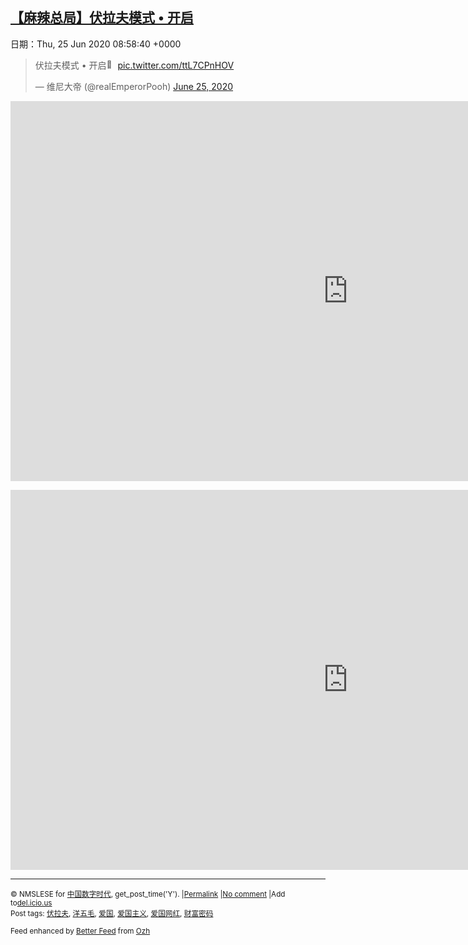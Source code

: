 [【麻辣总局】伏拉夫模式 • 开启](https://chinadigitaltimes.net/chinese/2020/06/%e3%80%90%e9%ba%bb%e8%be%a3%e6%80%bb%e5%b1%80%e3%80%91%e4%bc%8f%e6%8b%89%e5%a4%ab%e6%a8%a1%e5%bc%8f-%e2%80%a2-%e5%bc%80%e5%90%af/)
------
日期：Thu, 25 Jun 2020 08:58:40 +0000

<blockquote class="twitter-tweet" data-width="550" data-dnt="true"><p lang="zh" dir="ltr">伏拉夫模式 • 开启<img src="https://s.w.org/images/core/emoji/12.0.0-1/72x72/1f974.png" alt="🥴" class="wp-smiley" style="height: 1em; max-height: 1em;" /> <a href="https://t.co/ttL7CPnHOV">pic.twitter.com/ttL7CPnHOV</a></p><p>&mdash; 维尼大帝 (@realEmperorPooh) <a href="https://twitter.com/realEmperorPooh/status/1275992039755137031?ref_src=twsrc%5Etfw">June 25, 2020</a></p></blockquote><p><script async src="https://platform.twitter.com/widgets.js" charset="utf-8"></script></p><p><iframe title="老外讽刺俄罗斯籍中国网红伏拉夫" width="1080" height="608" src="https://www.youtube.com/embed/efLY64OZ2Aw?feature=oembed" frameborder="0" allow="accelerometer; autoplay; encrypted-media; gyroscope; picture-in-picture" allowfullscreen></iframe></p><p><iframe title="伏拉夫视频合集（我爱中国）русский" width="1080" height="608" src="https://www.youtube.com/embed/aEM3tOIaIz4?feature=oembed" frameborder="0" allow="accelerometer; autoplay; encrypted-media; gyroscope; picture-in-picture" allowfullscreen></iframe></p><hr /><p><small>&copy; NMSLESE for <a href="https://chinadigitaltimes.net/chinese">中国数字时代</a>, get_post_time('Y'). |<a href="https://chinadigitaltimes.net/chinese/2020/06/%e3%80%90%e9%ba%bb%e8%be%a3%e6%80%bb%e5%b1%80%e3%80%91%e4%bc%8f%e6%8b%89%e5%a4%ab%e6%a8%a1%e5%bc%8f-%e2%80%a2-%e5%bc%80%e5%90%af/">Permalink</a> |<a href="https://chinadigitaltimes.net/chinese/2020/06/%e3%80%90%e9%ba%bb%e8%be%a3%e6%80%bb%e5%b1%80%e3%80%91%e4%bc%8f%e6%8b%89%e5%a4%ab%e6%a8%a1%e5%bc%8f-%e2%80%a2-%e5%bc%80%e5%90%af/#comments">No comment</a> |Add to<a href="http://del.icio.us/post?url=https://chinadigitaltimes.net/chinese/2020/06/%e3%80%90%e9%ba%bb%e8%be%a3%e6%80%bb%e5%b1%80%e3%80%91%e4%bc%8f%e6%8b%89%e5%a4%ab%e6%a8%a1%e5%bc%8f-%e2%80%a2-%e5%bc%80%e5%90%af/&amp;title=【麻辣总局】伏拉夫模式 • 开启">del.icio.us</a><br/>Post tags: <a href="https://chinadigitaltimes.net/chinese/tag/%e4%bc%8f%e6%8b%89%e5%a4%ab/" rel="tag">伏拉夫</a>, <a href="https://chinadigitaltimes.net/chinese/tag/%e6%b4%8b%e4%ba%94%e6%af%9b/" rel="tag">洋五毛</a>, <a href="https://chinadigitaltimes.net/chinese/tag/%e7%88%b1%e5%9b%bd/" rel="tag">爱国</a>, <a href="https://chinadigitaltimes.net/chinese/tag/%e7%88%b1%e5%9b%bd%e4%b8%bb%e4%b9%89/" rel="tag">爱国主义</a>, <a href="https://chinadigitaltimes.net/chinese/tag/%e7%88%b1%e5%9b%bd%e7%bd%91%e7%ba%a2/" rel="tag">爱国网红</a>, <a href="https://chinadigitaltimes.net/chinese/tag/%e8%b4%a2%e5%af%8c%e5%af%86%e7%a0%81/" rel="tag">财富密码</a><br/></small></p><p><small>Feed enhanced by <a href='http://planetozh.com/blog/my-projects/wordpress-plugin-better-feed-rss/'>Better Feed</a> from  <a href='http://planetozh.com/blog/'>Ozh</a></small></p>
